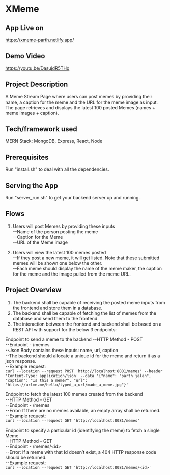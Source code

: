# XMeme

## App Live on
https://xmeme-parth.netlify.app/

## Demo Video
https://youtu.be/DasujdR5THo

## Project Description 
A Meme Stream Page where users can post memes by providing their name, a caption for the meme and the URL for the meme image as input. The page retrieves and displays the latest 100 posted Memes (names + meme images + caption).

## Tech/framework used
MERN Stack: MongoDB, Express, React, Node

## Prerequisites
Run "install.sh" to deal with all the dependencies.

## Serving the App
Run "server_run.sh" to get your backend server up and running.

## Flows
1. Users will post Memes by providing these inputs<br />
   --Name of the person posting the meme<br />
   --Caption for the Meme<br />
   --URL of the Meme image<br />

2. Users will view the latest 100 memes posted<br />
  --If they post a new meme, it will get listed. Note that these submitted memes will be shown one below the other.<br />
  --Each meme should display the name of the meme maker, the caption for the meme and the image pulled from the meme URL.<br />
  
##  Project Overview
1. The backend shall be capable of receiving the posted meme inputs from the frontend and store them in a database.
2. The backend shall be capable of fetching the list of memes from the database and send them to the frontend.
3. The interaction between the frontend and backend shall be based on a REST API with support for the below 3 endpoints:

Endpoint to send a meme to the backend
  --HTTP Method - POST<br />
  --Endpoint - /memes<br />
  --Json Body contains these inputs: name, url, caption<br />
  --The backend should allocate a unique id for the meme and return it as a json response.<br />
  --Example request:<br />
  `curl --location --request POST 'http://localhost:8081/memes' --header 'Content-Type: application/json' --data '{"name": "parth jalan", "caption": "Is this a meme?", "url": "https://urlme.me/hello/typed_a_url/made_a_meme.jpg"}'`<br />

Endpoint to fetch the latest 100 memes created from the backend<br />
  --HTTP Method - GET<br />
  --Endpoint - /memes<br />
  --Error: If there are no memes available, an empty array shall be returned.<br />
  --Example request: <br />
  `curl --location --request GET 'http://localhost:8081/memes'`<br />

Endpoint to specify a particular id (identifying the meme) to fetch a single Meme<br />
  --HTTP Method - GET<br />
  --Endpoint - /memes/&lt;id&gt;<br />
  --Error: If a meme with that Id doesn’t exist, a 404 HTTP response code should be returned.<br />
  --Example request:<br />
  `curl --location --request GET 'http://localhost:8081/memes/<id>'`<br />
